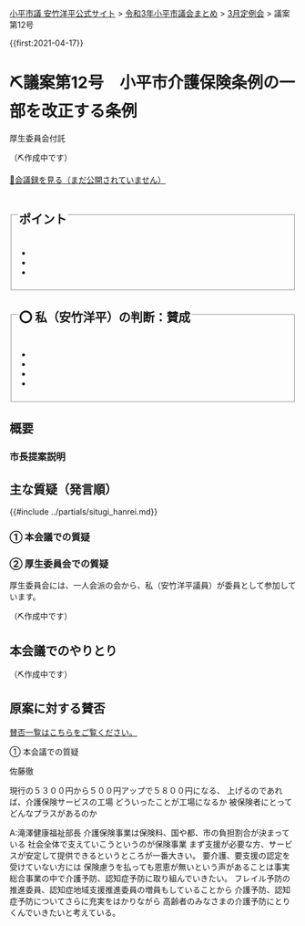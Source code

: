 <p class="breadcrumbs"><a href="https://yasutakeyohei.com/">小平市議 安竹洋平公式サイト</a> > <a href="../index.md">令和3年小平市議会まとめ</a> > <a href="./index.md">3月定例会</a> > 議案第12号</p>

{{first:2021-04-17}}

# ⛏️議案第12号　小平市介護保険条例の一部を改正する条例

<i class="fa fa-gavel" aria-hidden="true"></i> 厚生委員会付託

（⛏️作成中です）

<p class="read-kaigiroku"><a href="">📄会議録を見る（まだ公開されていません）</a></p>

<fieldset class="point">
  <legend>
    <h2> ポイント </h2>
  </legend>
  <ul>
    <li class="chk"></li>
    <li class="chk"></li>
    <li class="chk"></li>
  </ul>
</fieldset>

<fieldset class="sanpi">
  <legend>
    <h2>⭕️ 私（安竹洋平）の判断：賛成 </h2>
  </legend>
  <ul>
    <li></li>
    <li class="ng"></li>
    <li class="ng"></li>
    <li class="ng"></li>
  </ul>
</fieldset>

## 概要

### 市長提案説明

>

## 主な質疑（発言順）
{{#include ../partials/situgi_hanrei.md}}

### ① 本会議での質疑


### ② 厚生委員会での質疑

厚生委員会には、一人会派の会から、私（安竹洋平議員）が委員として参加しています。

（⛏️作成中です）

## 本会議でのやりとり

（⛏️作成中です）

<!-- 全議員が賛成⭕️でした。-->

## 原案に対する賛否
[賛否一覧はこちらをご覧ください。](../kekka-ichiran.md#賛否)

① 本会議での質疑

佐藤徹

現行の５３００円から５００円アップで５８００円になる、
上げるのであれば、介護保険サービスの工場
どういったことが工場になるか
被保険者にとってどんなプラスがあるのか

A:滝澤健康福祉部長
介護保険事業は保険料、国や都、市の負担割合が決まっている
社会全体で支えていこうというのが保険事業
まず支援が必要な方、サービスが安定して提供できるというところが一番大きい。
要介護、要支援の認定を受けていない方には
保険慮うを払っても恩恵が無いという声があることは事実
総合事業の中で介護予防、認知症予防に取り組んでいきたい。
フレイル予防の推進委員、認知症地域支援推進委員の増員もしていることから
介護予防、認知症予防についてさらに充実をはかりながら
高齢者のみなさまの介護予防にとりくんでいきたいと考えている。
